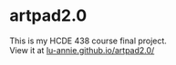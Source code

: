 # artpad2.0
This is my HCDE 438 course final project.
</br>
View it at [lu-annie.github.io/artpad2.0/](https://lu-annie.github.io/artpad2.0/)

